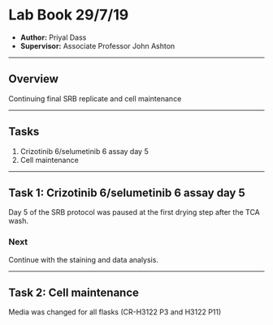# Lab Book 29/7/19
- **Author:** Priyal Dass
- **Supervisor:** Associate Professor John Ashton
------------------------------------------------------------------
## Overview

Continuing final SRB replicate and cell maintenance

------------------------------------------------------------------
## Tasks

1. Crizotinib 6/selumetinib 6 assay day 5
2. Cell maintenance

------------------------------------------------------------------
## Task 1: Crizotinib 6/selumetinib 6 assay day 5

Day 5 of the SRB protocol was paused at the first drying step after the TCA wash.

### Next
Continue with the staining and data analysis.

------------------------------------------------------------------
## Task 2: Cell maintenance

Media was changed for all flasks (CR-H3122 P3 and H3122 P11)
